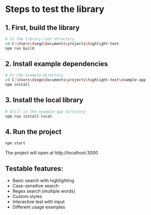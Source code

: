 # Steps to test the library

## 1. First, build the library

```bash
# In the library root directory
cd C:\Users\diego\Documents\projects\highlight-text
npm run build
```

## 2. Install example dependencies

```bash
# In the example directory
cd C:\Users\diego\Documents\projects\highlight-text\example-app
npm install
```

## 3. Install the local library

```bash
# Still in the example-app directory
npm run install-local
```

## 4. Run the project

```bash
npm start
```

The project will open at http://localhost:3000

## Testable features:

- Basic search with highlighting
- Case-sensitive search
- Regex search (multiple words)
- Custom styles
- Interactive test with input
- Different usage examples